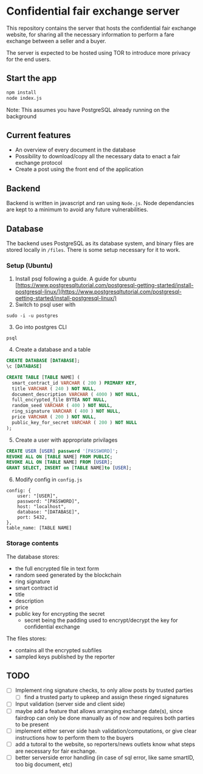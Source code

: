 # Confidential fair exchange server 
This repository contains the server that hosts the confidential fair exchange website, for sharing all the necessary information to perform a fare exchange between a seller and a buyer.

The server is expected to be hosted using TOR to introduce more privacy for the end users.

## Start the app 
```bash
npm install
node index.js
```
Note: This assumes you have PostgreSQL already running on the background

## Current features 
- An overview of every document in the database 
- Possibility to download/copy all the necessary data to enact a fair exchange protocol
- Create a post using the front end of the application 

## Backend
Backend is written in javascript and ran using `Node.js`. Node dependancies are kept to a minimum to avoid any future vulnerabilities.

## Database
The backend uses PostgreSQL as its database system, and binary files are stored locally in `/files`. There is some setup necessary for it to work.

### Setup (Ubuntu)
1. Install psql following a guide. A guide for ubuntu [https://www.postgresqltutorial.com/postgresql-getting-started/install-postgresql-linux/](https://www.postgresqltutorial.com/postgresql-getting-started/install-postgresql-linux/)
2. Switch to psql user with 
```
sudo -i -u postgres 
```
3. Go into postgres CLI
```
psql
```
4. Create a database and a table
```SQL
CREATE DATABASE [DATABASE];
\c [DATABASE]
```

```SQL
CREATE TABLE [TABLE NAME] (
  smart_contract_id VARCHAR ( 200 ) PRIMARY KEY,
  title VARCHAR ( 240 ) NOT NULL,
  document_description VARCHAR ( 4000 ) NOT NULL,
  full_encrypted_file BYTEA NOT NULL,
  random_seed VARCHAR ( 400 ) NOT NULL,
  ring_signature VARCHAR ( 400 ) NOT NULL,
  price VARCHAR ( 200 ) NOT NULL,
  public_key_for_secret VARCHAR ( 200 ) NOT NULL
);
```


5. Create a user with appropriate privilages
```SQL
CREATE USER [USER] password '[PASSWORD]';
REVOKE ALL ON [TABLE NAME] FROM PUBLIC;
REVOKE ALL ON [TABLE NAME] FROM [USER];
GRANT SELECT, INSERT on [TABLE NAME]to [USER];
```

6. Modify config in `config.js`
```JS
config: {
    user: "[USER]",
    password: "[PASSWORD]",
    host: "localhost",
    database: "[DATABASE]",
    port: 5432,
},
table_name: [TABLE NAME]
```

### Storage contents 
The database stores:
- the full encrypted file in text form
- random seed generated by the blockchain
- ring signature 
- smart contract id 
- title
- description
- price 
- public key for encrypting the secret
  - secret being the padding used to encrypt/decrypt the key for confidential exchange

The files stores:
- contains all the encrypted subfiles
- sampled keys published by the reporter

## TODO
- [ ] Implement ring signature checks, to only allow posts by trusted parties
  - [ ] find a trusted party to upkeep and assign these ringed signatures 
- [ ] Input validation (server side and client side)
- [ ] maybe add a feature that allows arranging exchange date(s), since fairdrop can only be done manually as of now and requires both parties to be present
- [ ] implement either server side hash validation/computations, or give clear instructions how to perform them to the buyers
- [ ] add a tutoral to the website, so reporters/news outlets know what steps are necessary for fair exchange.
- [ ] better serverside error handling (in case of sql error, like same smartID, too big document, etc)
